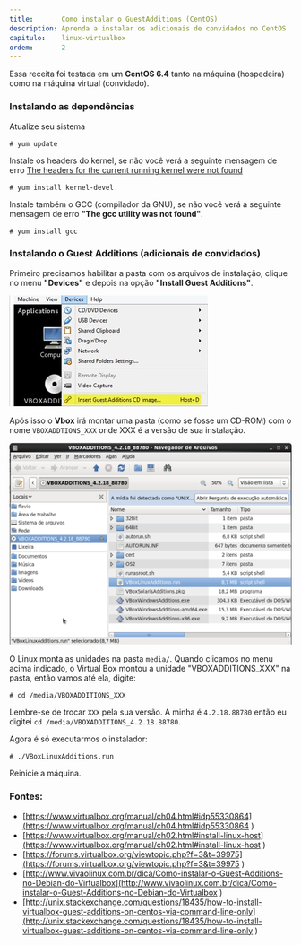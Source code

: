 ```yaml
---
title:       Como instalar o GuestAdditions (CentOS)
description: Aprenda a instalar os adicionais de convidados no CentOS
capitulo:    linux-virtualbox
ordem:       2
---
```



Essa receita foi testada em um __CentOS 6.4__ tanto na máquina (hospedeira) como na máquina virtual (convidado).



### Instalando as dependências


Atualize seu sistema

    # yum update

Instale os headers do kernel, se não você verá a seguinte mensagem de erro 
[The headers for the current running kernel were not found](../vbox-headers-for-the-current-running-kernel-were-not-found/ "The headers for the current running kernel were not found")

    # yum install kernel-devel

Instale também o GCC (compilador da GNU), se não você verá a seguinte mensagem de erro __"The gcc utility was not found"__.

    # yum install gcc


### Instalando o Guest Additions (adicionais de convidados)

Primeiro precisamos habilitar a pasta com os arquivos de instalação, clique no menu __"Devices"__ e  depois na opção 
__"Install Guest Additions"__.

![Figura como instalar o guest additions](devices-install-guest-additions.jpg "como instalar o guest additions")

Após isso o __Vbox__ irá montar uma pasta (como se fosse um CD-ROM) com o nome `VBOXADDTIONS_XXX` onde XXX é a versão de
sua instalação. 

![Figura CD da pasta guest additions](vbox-linux-additions-run.png "CD da pasta guest additions")

O Linux monta as unidades na pasta `media/`. Quando clicamos no menu acima indicado, o Virtual Box montou a unidade
"VBOXADDITIONS_XXX" na pasta, então vamos até ela, digite:

    # cd /media/VBOXADDITIONS_XXX

Lembre-se de trocar `XXX` pela sua versão. A minha é `4.2.18.88780` então eu digitei `cd /media/VBOXADDITIONS_4.2.18.88780`.

Agora é só executarmos o instalador:

    # ./VBoxLinuxAdditions.run

Reinicie a máquina.


### Fontes:

- [https://www.virtualbox.org/manual/ch04.html#idp55330864](https://www.virtualbox.org/manual/ch04.html#idp55330864 )
- [https://www.virtualbox.org/manual/ch02.html#install-linux-host](https://www.virtualbox.org/manual/ch02.html#install-linux-host )
- [https://forums.virtualbox.org/viewtopic.php?f=3&t=39975](https://forums.virtualbox.org/viewtopic.php?f=3&t=39975 )
- [http://www.vivaolinux.com.br/dica/Como-instalar-o-Guest-Additions-no-Debian-do-Virtualbox](http://www.vivaolinux.com.br/dica/Como-instalar-o-Guest-Additions-no-Debian-do-Virtualbox )
- [http://unix.stackexchange.com/questions/18435/how-to-install-virtualbox-guest-additions-on-centos-via-command-line-only](http://unix.stackexchange.com/questions/18435/how-to-install-virtualbox-guest-additions-on-centos-via-command-line-only )
